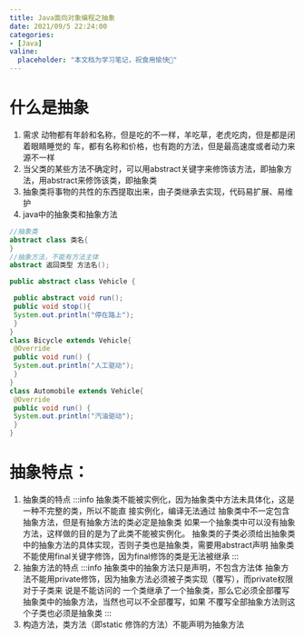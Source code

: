 ```yaml
---
title: Java⾯向对象编程之抽象
date: 2021/09/5 22:24:00
categories:
- [Java]
valine:
  placeholder: "本文档为学习笔记，祝食用愉快💪"
---
```


# 什么是抽象
1. 需求
动物都有年龄和名称，但是吃的不⼀样，⽺吃草，⽼⻁吃⾁，但是都是闭着眼睛睡觉的
⻋，都有名称和价格，也有跑的⽅法，但是最⾼速度或者动⼒来源不⼀样
2. 当⽗类的某些⽅法不确定时，可以⽤abstract关键字来修饰该⽅法，即抽象⽅法，⽤abstract来修饰该类，即抽象类
3. 抽象类将事物的共性的东⻄提取出来，由⼦类继承去实现，代码易扩展、易维护
4. java中的抽象类和抽象⽅法
```java
//抽象类
abstract class 类名{
}
//抽象⽅法，不能有⽅法主体
abstract 返回类型 ⽅法名();
```
```java
public abstract class Vehicle {

 public abstract void run();
 public void stop(){
 System.out.println("停在路上");
 }
}
class Bicycle extends Vehicle{
 @Override
 public void run() {
 System.out.println("⼈⼯驱动");
 }
}
class Automobile extends Vehicle{
 @Override
 public void run() {
 System.out.println("汽油驱动");
 }
}
```
# 抽象特点：
1. 抽象类的特点
:::info
抽象类不能被实例化，因为抽象类中⽅法未具体化，这是⼀种不完整的类，所以不能直
接实例化，编译⽆法通过
抽象类中不⼀定包含抽象⽅法，但是有抽象⽅法的类必定是抽象类
如果⼀个抽象类中可以没有抽象⽅法，这样做的⽬的是为了此类不能被实例化。
抽象类的⼦类必须给出抽象类中的抽象⽅法的具体实现，否则⼦类也是抽象类，需要⽤abstract声明
抽象类不能使⽤final关键字修饰，因为final修饰的类是⽆法被继承
:::
2. 抽象⽅法的特点
:::info
抽象类中的抽象⽅法只是声明，不包含⽅法体
抽象⽅法不能⽤private修饰，因为抽象⽅法必须被⼦类实现（覆写），⽽private权限
对于⼦类来 说是不能访问的
⼀个类继承了⼀个抽象类，那么它必须全部覆写抽象类中的抽象⽅法，当然也可以不全部覆写，如果 不覆写全部抽象⽅法则这个⼦类也必须是抽象类
:::
3. 构造⽅法，类⽅法（即static 修饰的⽅法）不能声明为抽象⽅法

